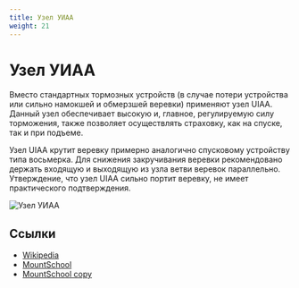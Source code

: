 ```yaml
---
title: Узел УИАА
weight: 21
---
```


# Узел УИАА

Вместо стандартных тормозных устройств (в случае потери устройства или сильно намокшей и обмерзшей веревки) применяют узел UIAA. Данный узел обеспечивает высокую и, главное, регулируемую силу торможения, также позволяет осуществлять страховку, как на спуске, так и при подъеме.

Узел UIAA крутит веревку примерно аналогично спусковому устройству типа восьмерка. Для снижения закручивания веревки рекомендовано держать входящую и выходящую из узла ветви веревок параллельно. Утверждение, что узел UIAA сильно портит веревку, не имеет практического подтверждения.

![Узел УИАА](/images/knots/uiaa.gif)

## Ссылки

- [Wikipedia](https://en.wikipedia.org/wiki/Munter_hitch)
- [MountSchool](http://mountschool.ru/index.php/services/147-uzly-dlya-alpinizma)
- [MountSchool copy](../../resources/mountschool/01_knots-01.md)
